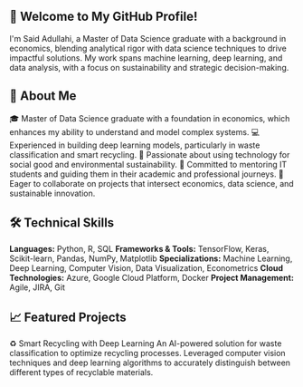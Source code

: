 ## 👋 Welcome to My GitHub Profile!
I'm Said Adullahi, a Master of Data Science graduate with a background in economics, blending analytical rigor with data science techniques to drive impactful solutions. My work spans machine learning, deep learning, and data analysis, with a focus on sustainability and strategic decision-making.

## 🌟 About Me
🎓 Master of Data Science graduate with a foundation in economics, which enhances my ability to understand and model complex systems.
💻 Experienced in building deep learning models, particularly in waste classification and smart recycling.
🌱 Passionate about using technology for social good and environmental sustainability.
🤝 Committed to mentoring IT students and guiding them in their academic and professional journeys.
🚀 Eager to collaborate on projects that intersect economics, data science, and sustainable innovation.

## 🛠️ Technical Skills
**Languages:** Python, R, SQL
**Frameworks & Tools:** TensorFlow, Keras, Scikit-learn, Pandas, NumPy, Matplotlib
**Specializations:** Machine Learning, Deep Learning, Computer Vision, Data Visualization, Econometrics
**Cloud Technologies:** Azure, Google Cloud Platform, Docker
**Project Management:** Agile, JIRA, Git

## 📈 Featured Projects
♻️ Smart Recycling with Deep Learning
An AI-powered solution for waste classification to optimize recycling processes. Leveraged computer vision techniques and deep learning algorithms to accurately distinguish between different types of recyclable materials.

